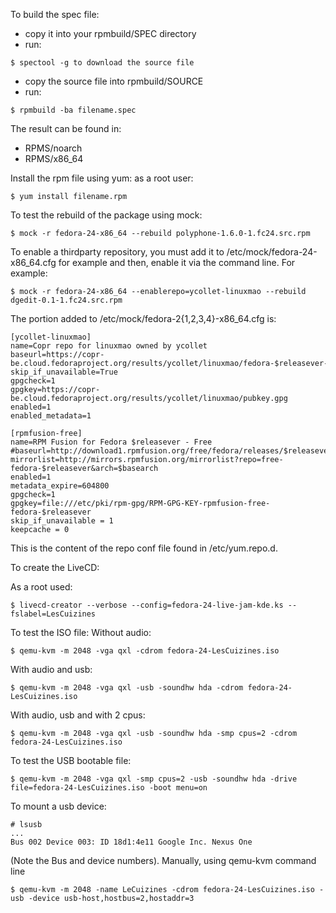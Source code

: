 To build the spec file:
- copy it into your rpmbuild/SPEC directory
- run:
```
$ spectool -g to download the source file
```
- copy the source file into rpmbuild/SOURCE
- run:
```
$ rpmbuild -ba filename.spec
```
The result can be found in:
- RPMS/noarch
- RPMS/x86_64

Install the rpm file using yum:
as a root user: 
```
$ yum install filename.rpm
```

To test the rebuild of the package using mock:
```
$ mock -r fedora-24-x86_64 --rebuild polyphone-1.6.0-1.fc24.src.rpm
```

To enable a thirdparty repository, you must add it to /etc/mock/fedora-24-x86_64.cfg for example and then, enable it via the command line. For example:
```
$ mock -r fedora-24-x86_64 --enablerepo=ycollet-linuxmao --rebuild dgedit-0.1-1.fc24.src.rpm
```

The portion added to /etc/mock/fedora-2{1,2,3,4}-x86_64.cfg is:
```
[ycollet-linuxmao]
name=Copr repo for linuxmao owned by ycollet
baseurl=https://copr-be.cloud.fedoraproject.org/results/ycollet/linuxmao/fedora-$releasever-$basearch/
skip_if_unavailable=True
gpgcheck=1
gpgkey=https://copr-be.cloud.fedoraproject.org/results/ycollet/linuxmao/pubkey.gpg
enabled=1
enabled_metadata=1

[rpmfusion-free]
name=RPM Fusion for Fedora $releasever - Free
#baseurl=http://download1.rpmfusion.org/free/fedora/releases/$releasever/Everything/$basearch/os/
mirrorlist=http://mirrors.rpmfusion.org/mirrorlist?repo=free-fedora-$releasever&arch=$basearch
enabled=1
metadata_expire=604800
gpgcheck=1
gpgkey=file:///etc/pki/rpm-gpg/RPM-GPG-KEY-rpmfusion-free-fedora-$releasever
skip_if_unavailable = 1
keepcache = 0
```

This is the content of the repo conf file found in /etc/yum.repo.d.

To create the LiveCD:

As a root used:
```
$ livecd-creator --verbose --config=fedora-24-live-jam-kde.ks --fslabel=LesCuizines
```

To test the ISO file:
Without audio:
```
$ qemu-kvm -m 2048 -vga qxl -cdrom fedora-24-LesCuizines.iso
```
With audio and usb:
```
$ qemu-kvm -m 2048 -vga qxl -usb -soundhw hda -cdrom fedora-24-LesCuizines.iso
```
With audio, usb and with 2 cpus:
```
$ qemu-kvm -m 2048 -vga qxl -usb -soundhw hda -smp cpus=2 -cdrom fedora-24-LesCuizines.iso
```

To test the USB bootable file:
```
$ qemu-kvm -m 2048 -vga qxl -smp cpus=2 -usb -soundhw hda -drive file=fedora-24-LesCuizines.iso -boot menu=on
```

To mount a usb device:
```
# lsusb
...
Bus 002 Device 003: ID 18d1:4e11 Google Inc. Nexus One
```

(Note the Bus and device numbers).
Manually, using qemu-kvm command line

```
$ qemu-kvm -m 2048 -name LeCuizines -cdrom fedora-24-LesCuizines.iso -usb -device usb-host,hostbus=2,hostaddr=3
```

